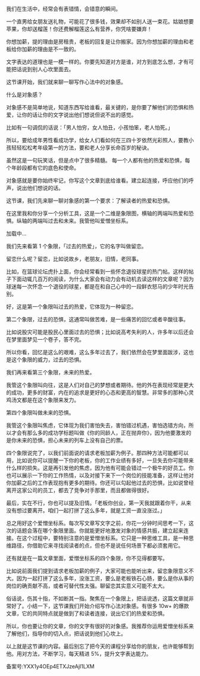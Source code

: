 我们在生活中，经常会有表错情，会错意的瞬间。

一个直男给女朋友送礼物，可能花了很多钱，效果却不如别人送一束花。姑娘想要苹果，你却送榴莲！你还费解榴莲这么有营养，你凭啥要嫌弃！

你想加薪，提的理由是房租贵，老板的回复是让你搬家。因为你想加薪的理由和老板给你加薪的理由是不一致的。

文字表达的道理也是一模一样的。你要先知道对方是谁，对方到底怎么想，才有可能把话说到别人心坎里面去。

这节课开始，我们就来聊一聊写作心法中的对象感。

什么是对象感？

对象感不是简单地说，知道东西写给谁看，最关键的，是你要了解他们的恐惧和热爱，让你的话让你的文字说出他们想说但说不出的感觉。

比如有一句调侃的话说：「男人怕穷，女人怕丑，小孩怕笨，老人怕死。」

所以，要给成年男性看成功学，给女人们看如何在三四十岁依然光彩照人，要教小孩轻轻松松考年级第一的方法，要和老人分享长命百岁的秘诀。

虽然这是一句玩笑话，但是点中了很多精髓。 每一个人都有他的热爱和恐惧，每个年龄段都有它的底色和使命。

对象感就是要你始终牢记，你写这个文章到底给谁看。建立起连接，呼应他们的呼声，说出他们想说的话。

这节课，我们先来聊一聊对象感的第一个要求：了解读者的热爱和恐惧。

在这里我和你分享一个分析工具，这是一个二维是象限图，横轴的两端叫热爱和恐惧。纵轴的两端叫过去和未来。我管他叫爱憎坐标系。

加载中...

我们先来看第 1 个象限，「过去的热爱」，它的名字叫做留恋。

留恋什么呢？留恋，比如说故乡，老朋友，旧情，老同事。

比如，在篮球论坛虎扑上面，你会经常看到一些怀念退役球星的热门帖。这样的帖子下面动辄几百万的阅读，为什么大家会有动力会有动机去读这样的文章呢？因为球迷每一次怀念一个退役的球星，都是在和自己心中的一段鲜衣怒马的少年时光告别。

好，这是第一个象限叫过去的热爱，它体现为一种留恋。

第二个象限，过去的恐惧，这通常叫做苦难，是一些痛苦的回忆或者辛酸往事。

比如说股灾可能是股民心里面过去的恐惧；比如说高考失利的人，许多年以后还会在梦里面梦见一个卷子，答不完。

所以你看，回忆是这么的艰难，这么多年过去了，我们依然会在梦里面跋涉，这也是这个象限的威力，过去的恐惧。

我们再来看第三个象限，未来的热爱。

我管这个象限叫向往，这是人们对自己的梦想或者期待。他的外在表现经常是更大的成功，更多的财富，内在的追求是更好的心态和更高的智慧。非常多的那种心灵鸡汤文都是在这个象限来发力。

第四个象限叫做未来的恐惧。

我管这个象限叫焦虑，它体现为我们害怕失去，害怕错过机遇，害怕选错方向，所以才会有那么多的成功学标题叫做《你的同龄人，正在抛弃你》，因为他要激发的是你未来的恐惧，担心未来的列车上没有自己的票。

四个象限说完了，以我们前面说的请求老板加薪为例子。那四种方法可能都可以用，比如说你可以提醒一下你的老板，你的工作业绩有多好，一旦失去你可能带来什么样的损失。这是再引发他的焦虑，因为他有可能会错过一个极牛的好员工。你也可以展示一下你的工作热情，以及对接下来下一个岗位的技能准备，这样让他对你加薪之后的工作表现抱有更多的期待。你还可以勾起他过去的恐惧，比如说曾经离开这家公司的员工，都去了竞争对手那里，而且都做得很好。

最后，实在不行，你也可以提及旧情。「老板你创业，第一天我就跟着你干，从来没有想过要离开。咱们一起打拼了这么多年，就是工资一直没涨过。」

总之用好这个爱憎坐标系。每次写文章写文字之前，你花一分钟时间思考一下，这次的话题会落在哪个象限里面。你就能更好地激发对象的情感共振，建立起来连接。在这个过程中，要特别注意的是爱憎坐标系。它只是一种思维工具，是一种思维路径，你借助它来寻找阅读者的点，但也不是说任何场景下都必须套用它。

还有就是在一篇文章里面，爱憎坐标系的四个象限，你不见得都要写。

比如说前面我们提到请求老板加薪的例子，大家可能也能听出来，留恋象限意义不大。因为一起打拼了这么多年，没涨工资，要么是老板铁石心肠，要么是你从事的岗位的确贡献不高，或者可替代性太强。聊留恋其实意义可能不太大。

俗话说，伤其十指，不如断其一指。聚焦在一个象限上，把话说透，这篇文章就非常好了。小结一下，这节课我们开始介绍写作心法对象感。有很多 10w+ 的爆款文章，它的共同特点就是做到了和读者连接，说出它们的热爱和恐惧。

所以，你也要让你的文章，你的文字有很好的对象感。我推荐你运用爱憎坐标系来了解他们，指导你的切入点，把话说到他们心坎上。

以上就是这节课的内容。最后别忘了把今天的课程分享给你的朋友，也许能够帮到他。用对方法，不断学习，每天精进 5\%，提升文字表达能力。

备案号:YXX1y4OEp4ETXJzeAjI1LXM